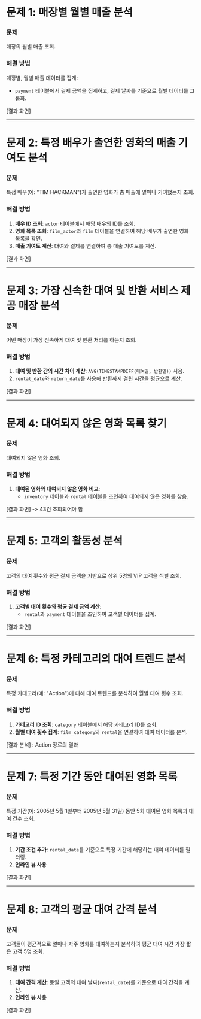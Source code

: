 # 문제 1: 매장별 월별 매출 분석

### 문제
매장의 월별 매출 조회.

### 해결 방법
매장별, 월별 매출 데이터를 집계:
- `payment` 테이블에서 결제 금액을 집계하고, 결제 날짜를 기준으로 월별 데이터를 그룹화.

[결과 화면]

---

# 문제 2: 특정 배우가 출연한 영화의 매출 기여도 분석

### 문제
특정 배우(예: "TIM HACKMAN")가 출연한 영화가 총 매출에 얼마나 기여했는지 조회.

### 해결 방법
1. **배우 ID 조회**: `actor` 테이블에서 해당 배우의 ID를 조회.
2. **영화 목록 조회**: `film_actor`와 `film` 테이블을 연결하여 해당 배우가 출연한 영화 목록을 확인.
3. **매출 기여도 계산**: 대여와 결제를 연결하여 총 매출 기여도를 계산.

[결과 화면]

---

# 문제 3: 가장 신속한 대여 및 반환 서비스 제공 매장 분석

### 문제
어떤 매장이 가장 신속하게 대여 및 반환 처리를 하는지 조회.

### 해결 방법
1. **대여 및 반환 간의 시간 차이 계산**: `AVG(TIMESTAMPDIFF(대여일, 반환일))` 사용.
2. `rental_date`와 `return_date`를 사용해 반환까지 걸린 시간을 평균으로 계산.

[결과 화면]

---

# 문제 4: 대여되지 않은 영화 목록 찾기

### 문제
대여되지 않은 영화 조회.

### 해결 방법
1. **대여된 영화와 대여되지 않은 영화 비교**:
   - `inventory` 테이블과 `rental` 테이블을 조인하여 대여되지 않은 영화를 찾음.

[결과 화면] -> 43건 조회되어야 함

---

# 문제 5: 고객의 활동성 분석

### 문제
고객의 대여 횟수와 평균 결제 금액을 기반으로 상위 5명의 VIP 고객을 식별 조회.

### 해결 방법
1. **고객별 대여 횟수와 평균 결제 금액 계산**:
   - `rental`과 `payment` 테이블을 조인하여 고객별 데이터를 집계.

[결과 화면]

---

# 문제 6: 특정 카테고리의 대여 트렌드 분석

### 문제
특정 카테고리(예: "Action")에 대해 대여 트렌드를 분석하여 월별 대여 횟수 조회.

### 해결 방법
1. **카테고리 ID 조회**: `category` 테이블에서 해당 카테고리 ID를 조회.
2. **월별 대여 횟수 집계**: `film_category`와 `rental`을 연결하여 대여 데이터를 분석.

[결과 분석] : Action 장르의 결과

---

# 문제 7: 특정 기간 동안 대여된 영화 목록

### 문제
특정 기간(예: 2005년 5월 1일부터 2005년 5월 31일) 동안 5회 대여된 영화 목록과 대여 건수 조회.

### 해결 방법
1. **기간 조건 추가**: `rental_date`를 기준으로 특정 기간에 해당하는 대여 데이터를 필터링.
2. **인라인 뷰 사용**

[결과 화면]

---

# 문제 8: 고객의 평균 대여 간격 분석

### 문제
고객들이 평균적으로 얼마나 자주 영화를 대여하는지 분석하여 평균 대여 시간 가장 짧은 고객 5명 조회.

### 해결 방법
1. **대여 간격 계산**: 동일 고객의 대여 날짜(`rental_date`)를 기준으로 대여 간격을 계산.
2. **인라인 뷰 사용**

[결과 화면]
